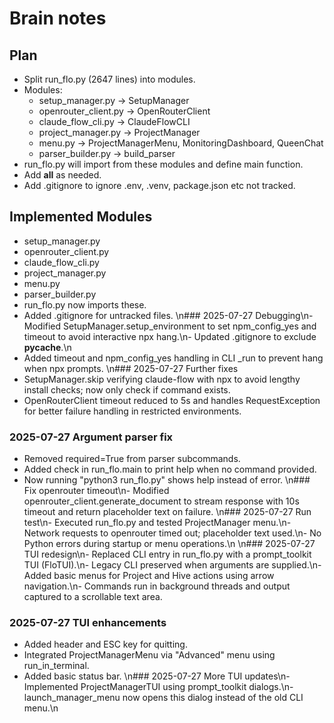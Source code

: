 # Brain notes
## Plan
- Split run_flo.py (2647 lines) into modules.
- Modules:
  - setup_manager.py -> SetupManager
  - openrouter_client.py -> OpenRouterClient
  - claude_flow_cli.py -> ClaudeFlowCLI
  - project_manager.py -> ProjectManager
  - menu.py -> ProjectManagerMenu, MonitoringDashboard, QueenChat
  - parser_builder.py -> build_parser
- run_flo.py will import from these modules and define main function.
- Add __all__ as needed.
- Add .gitignore to ignore .env, .venv, package.json etc not tracked.

## Implemented Modules
- setup_manager.py
- openrouter_client.py
- claude_flow_cli.py
- project_manager.py
- menu.py
- parser_builder.py
- run_flo.py now imports these.
- Added .gitignore for untracked files.
\n### 2025-07-27 Debugging\n- Modified SetupManager.setup_environment to set npm_config_yes and timeout to avoid interactive npx hang.\n- Updated .gitignore to exclude __pycache__.\n
- Added timeout and npm_config_yes handling in CLI _run to prevent hang when npx prompts.
\n### 2025-07-27 Further fixes
- SetupManager.skip verifying claude-flow with npx to avoid lengthy install
  checks; now only check if command exists.
- OpenRouterClient timeout reduced to 5s and handles RequestException for
  better failure handling in restricted environments.

### 2025-07-27 Argument parser fix
- Removed required=True from parser subcommands.
- Added check in run_flo.main to print help when no command provided.
- Now running "python3 run_flo.py" shows help instead of error.
\n### Fix openrouter timeout\n- Modified openrouter_client.generate_document to stream response with 10s timeout and return placeholder text on failure.
\n### 2025-07-27 Run test\n- Executed run_flo.py and tested ProjectManager menu.\n- Network requests to openrouter timed out; placeholder text used.\n- No Python errors during startup or menu operations.\n
\n### 2025-07-27 TUI redesign\n- Replaced CLI entry in run_flo.py with a prompt_toolkit TUI (FloTUI).\n- Legacy CLI preserved when arguments are supplied.\n- Added basic menus for Project and Hive actions using arrow navigation.\n- Commands run in background threads and output captured to a scrollable text area.

### 2025-07-27 TUI enhancements
- Added header and ESC key for quitting.
- Integrated ProjectManagerMenu via "Advanced" menu using run_in_terminal.
- Added basic status bar.
\n### 2025-07-27 More TUI updates\n- Implemented ProjectManagerTUI using prompt_toolkit dialogs.\n- launch_manager_menu now opens this dialog instead of the old CLI menu.\n
